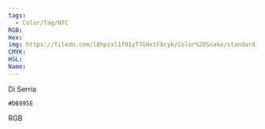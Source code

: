 ```yaml
---
tags:
  - Color/Tag/NTC
RGB:
Hex:
img: https://filedn.com/l0hpzxl1f01yT7GHxtF8cyk/Color%20Snake/standard_csv_to_svg/DB995E.svg
CMYK:
HSL:
Name:
---
```

Di Serria
```palette
#DB995E
```
RGB
